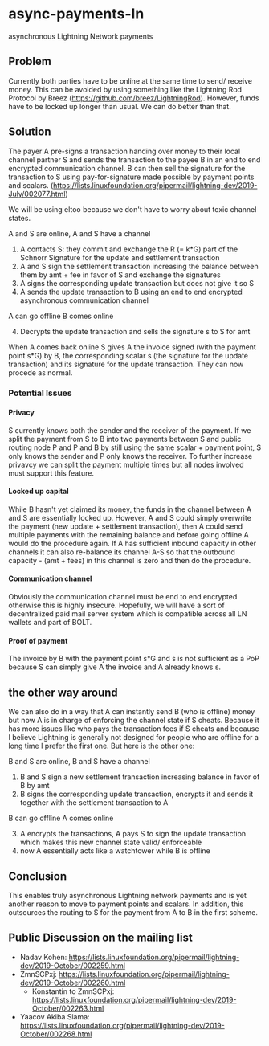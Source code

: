 # async-payments-ln
asynchronous Lightning Network payments

## Problem
Currently both parties have to be online at the same time to send/ receive money. This can be avoided by using something like the Lightning Rod Protocol by Breez (https://github.com/breez/LightningRod). However, funds have to be locked up longer than usual. We can do better than that. 

## Solution
The payer A pre-signs a transaction handing over money to their local channel partner S and sends the transaction to the payee B in an end to end encrypted communication channel. B can then sell the signature for the transaction to S using pay-for-signature made possible by payment points and scalars. (https://lists.linuxfoundation.org/pipermail/lightning-dev/2019-July/002077.html)

We will be using eltoo because we don't have to worry about toxic channel states.

A and S are online, A and S have a channel 
1. A contacts S: they commit and exchange the R (= k*G) part of the Schnorr Signature for the update and settlement transaction 
2. A and S sign the settlement transaction increasing the balance between them by amt + fee in favor of S and exchange the signatures
3. A signs the corresponding update transaction but does not give it so S 
4. A sends the update transaction to B using an end to end encrypted asynchronous communication channel

A can go offline
B comes online

4. Decrypts the update transaction and sells the signature s to S for amt   

When A comes back online S gives A the invoice signed (with the payment point s*G) by B, the corresponding scalar s (the signature for the update transaction) and its signature for the update transaction. They can now procede as normal.  

### Potential Issues

#### Privacy
S currently knows both the sender and the receiver of the payment. If we split the payment from S to B into two payments between S and public routing node P and P and B by still using the same scalar + payment point, S only knows the sender and P only knows the receiver. To further increase privavcy we can split the payment multiple times but all nodes involved must support this feature.

#### Locked up capital
While B hasn't yet claimed its money, the funds in the channel between A and S are essentially locked up. However, A and S could simply overwrite the payment (new update + settlement transaction), then A could send multiple payments with the remaining balance and before going offline A would do the procedure again. If A has sufficient inbound capacity in other channels it can also re-balance its channel A-S so that the outbound capacity - (amt + fees) in this channel is zero and then do the procedure.

#### Communication channel
Obviously the communication channel must be end to end encrypted otherwise this is highly insecure. Hopefully, we will have a sort of decentralized paid mail server system which is compatible across all LN wallets and part of BOLT.

#### Proof of payment 
The invoice by B with the payment point s*G and s is not sufficient as a PoP because S can simply give A the invoice and A already knows s.  

## the other way around
We can also do in a way that A can instantly send B (who is offline) money but now A is in charge of enforcing the channel state if S cheats. Because it has more issues like who pays the transaction fees if S cheats and because I believe Lightning is generally not designed for people who are offline for a long time I prefer the first one. But here is the other one:

B and S are online, B and S have a channel 
 
1. B and S sign a new settlement transaction increasing balance in favor of B by amt
2. B signs the corresponding update transaction, encrypts it and sends it together with the settlement transaction to A 

B can go offline
A comes online

3. A encrypts the transactions, A pays S to sign the update transaction which makes this new channel state valid/ enforceable
4. now A essentially acts like a watchtower while B is offline

## Conclusion

This enables truly asynchronous Lightning network payments and is yet another reason to move to payment points and scalars. In addition, this outsources the routing to S for the payment from A to B in the first scheme.


## Public Discussion on the mailing list
- Nadav Kohen: https://lists.linuxfoundation.org/pipermail/lightning-dev/2019-October/002259.html
- ZmnSCPxj: https://lists.linuxfoundation.org/pipermail/lightning-dev/2019-October/002260.html
    - Konstantin to ZmnSCPxj: https://lists.linuxfoundation.org/pipermail/lightning-dev/2019-October/002263.html
- Yaacov Akiba Slama: https://lists.linuxfoundation.org/pipermail/lightning-dev/2019-October/002268.html

